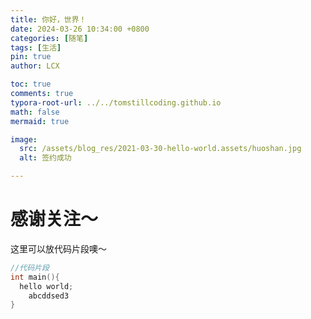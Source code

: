```yaml
---
title: 你好，世界！
date: 2024-03-26 10:34:00 +0800
categories: [随笔]
tags: [生活]
pin: true
author: LCX

toc: true
comments: true
typora-root-url: ../../tomstillcoding.github.io
math: false
mermaid: true

image:
  src: /assets/blog_res/2021-03-30-hello-world.assets/huoshan.jpg
  alt: 签约成功

---
```


# 感谢关注～ 


这里可以放代码片段噢～
```c
//代码片段
int main(){
  hello world;
    abcddsed3
}
```
